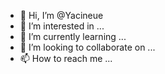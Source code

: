 - 👋 Hi, I’m @Yacineue
- 👀 I’m interested in ...
- 🌱 I’m currently learning ...
- 💞️ I’m looking to collaborate on ...
- 📫 How to reach me ...

<!---
Yacineue/Yacineue is a ✨ special ✨ repository because its `README.md` (this file) appears on your GitHub profile.
You can click the Preview link to take a look at your changes.
--->
